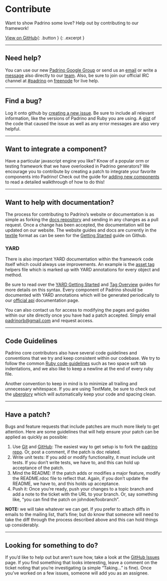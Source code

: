 # Contribute

Want to show Padrino some love? Help out by contributing to our framework!

[View on GitHub](#){: .button }
{: .excerpt }

---

## Need help?

You can use our new
[Padrino Google Group](http://groups.google.com/group/padrino) or send us an
[email](mailto:padrinorb@gmail.com) or write a
[message](http://github.com/padrino) also directly to our
[team](http://github.com/padrino/following). Also, be sure to join our official
IRC channel at [#padrino](irc://chat.freenode.net/#padrino) on
[freenode](http://freenode.net) for live help.

---

## Find a bug?

Log it onto github by
[creating a new issue](http://github.com/padrino/padrino-framework/issues). Be
sure to include all relevant information, like the versions of Padrino and Ruby
you are using. A [gist](http://gist.github.com/) of the code that caused the
issue as well as any error messages are also very helpful.

---

## Want to integrate a component?

Have a particular javascript engine you like? Know of a popular orm or testing
framework that we have overlooked in Padrino generators? We encourage you to
contribute by creating a patch to integrate your favorite components into
Padrino! Check out the guide for
[adding new components](http://www.padrinorb.com/guides/adding-new-components)
to read a detailed walkthrough of how to do this!

---

## Want to help with documentation?

The process for contributing to Padrino’s website or documentation is as simple
as forking the [docs repository](https://github.com/padrino/padrino-docs) and
sending in any changes as a pull request. Once a change has been accepted, the
documentation will be updated on our website. The website guides and docs are
currently in the [textile](http://textile.thresholdstate.com) format as can be
seen for the
[Getting Started](https://github.com/padrino/padrino-docs/blob/master/guides/getting-started.textile)
guide on Github.

### YARD

There is also important YARD documentation within the framework code itself
which could always use improvements. An example is the
[asset tag](https://github.com/padrino/padrino-framework/blob/master/padrino-helpers/lib/padrino-helpers/asset_tag_helpers.rb)
helpers file which is marked up with YARD annotations for every object and
method.

Be sure to read over the
[YARD Getting Started](http://rubydoc.info/docs/yard/file/docs/GettingStarted.md)
and [Tag Overview](http://rubydoc.info/docs/yard/file/docs/Tags.md) guides for
more details on this syntax. Every component of Padrino should be documented
with YARD annotations which will be generated periodically to our
[official api](http://www.padrinorb.com/api/Padrino/Helpers/AssetTagHelpers.html)
documentation page.

You can also contact us for access to modifying the pages and guides within our
site directly once you have had a patch accepted. Simply email
[padrinorb@gmail.com](mailto:padrinorb@gmail.com) and request access.

---

## Code Guidelines

Padrino core contributors also have several code guidelines and conventions that
we try and keep consistent within our codebase. We try to follow the common
[Ruby code guidelines](http://pathfindersoftware.com/2008/10/elements-of-ruby-style)
such as two space soft tab indentations, and we also like to keep a newline at
the end of every ruby file.

Another convention to keep in mind is to minimize all trailing and unnecessary
whitespace. If you are using TextMate, be sure to check out the
[uberglory](https://github.com/glennr/uber-glory-tmbundle) which will
automatically keep your code and spacing clean.

---

## Have a patch?

Bugs and feature requests that include patches are much more likely to get
attention. Here are some guidelines that will help ensure your patch can be
applied as quickly as possible:

1. Use [Git](http://git-scm.com/) and [GitHub](http://github.com/): The easiest
   way to get setup is to fork the
   [padrino repo](http://github.com/padrino/padrino-framework). Or, post a
   comment, if the patch is doc related.
2. Write unit tests: If you add or modify functionality, it must include unit
   tests. If you don’t write tests, we have to, and this can hold up acceptance
   of the patch.
3. Mind the README: If the patch adds or modifies a major feature, modify the
   README.rdoc file to reflect that. Again, if you don’t update the README, we
   have to, and this holds up acceptance.
4. Push it: Once you’re ready, push your changes to a topic branch and add a
   note to the ticket with the URL to your branch. Or, say something like, “you
   can find the patch on johndoe/foobranch”.

**NOTE:** we will take whatever we can get. If you prefer to attach diffs in
  emails to the mailing list, that’s fine; but do know that someone will need to
  take the diff through the process described above and this can hold things up
  considerably.

---

## Looking for something to do?

If you’d like to help out but aren’t sure how, take a look at the
[GitHub Issues](http://github.com/padrino/padrino-framework/issues) page. If you
find something that looks interesting, leave a comment on the ticket noting that
you’re investigating (a simple “Taking…” is fine). Once you’ve worked on a few
issues, someone will add you as an assignee.
